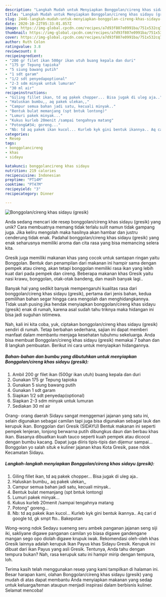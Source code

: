 ```yaml
---
description: "Langkah Mudah untuk Menyiapkan Bonggolan/cireng khas sidayu (gresik), Lezat Sekali"
title: "Langkah Mudah untuk Menyiapkan Bonggolan/cireng khas sidayu (gresik), Lezat Sekali"
slug: 2446-langkah-mudah-untuk-menyiapkan-bonggolan-cireng-khas-sidayu-gresik-lezat-sekali
date: 2020-10-22T05:33:01.857Z
image: https://img-global.cpcdn.com/recipes/a7d93f807e0991ba/751x532cq70/bonggolancireng-khas-sidayu-gresik-foto-resep-utama.jpg
thumbnail: https://img-global.cpcdn.com/recipes/a7d93f807e0991ba/751x532cq70/bonggolancireng-khas-sidayu-gresik-foto-resep-utama.jpg
cover: https://img-global.cpcdn.com/recipes/a7d93f807e0991ba/751x532cq70/bonggolancireng-khas-sidayu-gresik-foto-resep-utama.jpg
author: Ruth Colon
ratingvalue: 3.8
reviewcount: 8
recipeingredient:
- "200 gr filet ikan 500gr ikan utuh buang kepala dan duri"
- "175 gr Tepung tapioka"
- "5 siung bawang putih"
- "1 sdt garam"
- "1/2 sdt penyedapoptional"
- "2-3 sdm minyak untuk lumuran"
- "30 ml air"
recipeinstructions:
- "Giling fillet ikan, td aq pakek chopper... Bisa jugak di uleg aja.."
- "Haluskan bumbu,, aq pakek ulekan,,"
- "Campur semua bahan jadi satu, kecuali minyak.."
- "Bentuk bulat memanjang (spt bntuk lontong)"
- "Lumuri pakek minyak..."
- "Kukus kurleb 20menit /sampai tengahnya matang"
- "Potong&#34; goreng..."
- "Nb: td aq pakek ikan kucol... Kurleb kyk gini bentuk ikannya.. Aq cari d google td, gk smpt fto.. Bakepotan"
categories:
- Resep
tags:
- bonggolancireng
- khas
- sidayu

katakunci: bonggolancireng khas sidayu 
nutrition: 219 calories
recipecuisine: Indonesian
preptime: "PT14M"
cooktime: "PT47M"
recipeyield: "3"
recipecategory: Dinner

---
```



![Bonggolan/cireng khas sidayu (gresik)](https://img-global.cpcdn.com/recipes/a7d93f807e0991ba/751x532cq70/bonggolancireng-khas-sidayu-gresik-foto-resep-utama.jpg)

Anda sedang mencari ide resep bonggolan/cireng khas sidayu (gresik) yang unik? Cara membuatnya memang tidak terlalu sulit namun tidak gampang juga. Jika keliru mengolah maka hasilnya akan hambar dan justru cenderung tidak enak. Padahal bonggolan/cireng khas sidayu (gresik) yang enak seharusnya memiliki aroma dan cita rasa yang bisa memancing selera kita.

Gresik juga memiliki makanan khas yang cocok untuk santapan ringan yaitu Bonggolan. Bentuk dan penampilan dari makanan ini hampir sama dengan pempek atau cireng, akan tetapi bonggolan memiliki rasa ikan yang lebih kuat dari pada pempek dan cireng. Beberapa makanan khas Gresik yaitu nasi krawu, bonggolan, otak-otak bandeng, dan masih banyak lagi..

Banyak hal yang sedikit banyak mempengaruhi kualitas rasa dari bonggolan/cireng khas sidayu (gresik), pertama dari jenis bahan, kedua pemilihan bahan segar hingga cara mengolah dan menghidangkannya. Tidak usah pusing jika hendak menyiapkan bonggolan/cireng khas sidayu (gresik) enak di rumah, karena asal sudah tahu triknya maka hidangan ini bisa jadi suguhan istimewa.


Nah, kali ini kita coba, yuk, ciptakan bonggolan/cireng khas sidayu (gresik) sendiri di rumah. Tetap berbahan sederhana, sajian ini dapat memberi manfaat dalam membantu menjaga kesehatan tubuhmu sekeluarga. Anda bisa membuat Bonggolan/cireng khas sidayu (gresik) memakai 7 bahan dan 8 langkah pembuatan. Berikut ini cara untuk menyiapkan hidangannya.

<!--inarticleads1-->

##### Bahan-bahan dan bumbu yang dibutuhkan untuk menyiapkan Bonggolan/cireng khas sidayu (gresik):

1. Ambil 200 gr filet ikan (500gr ikan utuh) buang kepala dan duri
1. Gunakan 175 gr Tepung tapioka
1. Gunakan 5 siung bawang putih
1. Gunakan 1 sdt garam
1. Siapkan 1/2 sdt penyedap(optional)
1. Siapkan 2-3 sdm minyak untuk lumuran
1. Sediakan 30 ml air


Orang- orang daerah Sidayu sangat menggemari jajanan yang satu ini, selain digunakan sebagai camilan tapi juga bisa digunakan sebagai lauk dan kerupuk ikan. Bonggolan dari Gresik (SIDAYU) Bentuk makanan ini seperti pempek lenjeran, lonjong berwarna putih dibungkus daun dan berbau khas ikan. Biasanya dibuatkan kuah tauco seperti kuah pempek atau dicocol dengan bumbu kacang. Dapat juga diiris tipis-tipis dan dijemur sampai… Bonggolan yo salah situk e kuliner jajanan khas Kota Gresik, pase ndok Kecamatan Sidayu. 

<!--inarticleads2-->

##### Langkah-langkah menyiapkan Bonggolan/cireng khas sidayu (gresik):

1. Giling fillet ikan, td aq pakek chopper... Bisa jugak di uleg aja..
1. Haluskan bumbu,, aq pakek ulekan,,
1. Campur semua bahan jadi satu, kecuali minyak..
1. Bentuk bulat memanjang (spt bntuk lontong)
1. Lumuri pakek minyak...
1. Kukus kurleb 20menit /sampai tengahnya matang
1. Potong&#34; goreng...
1. Nb: td aq pakek ikan kucol... Kurleb kyk gini bentuk ikannya.. Aq cari d google td, gk smpt fto.. Bakepotan


Wong-wong ndok Sedayu sueneng seru ambek panganan jajanan seng siji iki, sakliyane digawe panganan camilan yo biasa digawe gandengane mangan sego opo diolah digawe krupuk iwak. Rekomendasi oleh-oleh khas Gresik lainnya adalah kerupuk Ikan Payus khas Sidayu Gresik. Kerupuk ini dibuat dari ikan Payus yang asli Gresik. Tentunya, Anda tahu dengan tempura bukan? Nah, rasa kerupuk satu ini hampir mirip dengan tempura, loh. 

Terima kasih telah menggunakan resep yang kami tampilkan di halaman ini. Besar harapan kami, olahan Bonggolan/cireng khas sidayu (gresik) yang mudah di atas dapat membantu Anda menyiapkan makanan yang sedap untuk keluarga/teman ataupun menjadi inspirasi dalam berbisnis kuliner. Selamat mencoba!
